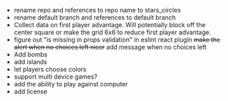 - rename repo and references to repo name to stars_circles
- rename default branch and references to default branch
- Collect data on first player advantage. Will potentially block off the center square or make the grid 6x6 to reduce first player advantage.
- figure out "is missing in props validation" in eslint react plugin
  ~~make the alert when no choices left nicer~~ add message when no choices left
- Add bombs
- add islands
- let players choose colors
- support multi device games?
- add the ability to play against computer
- add license